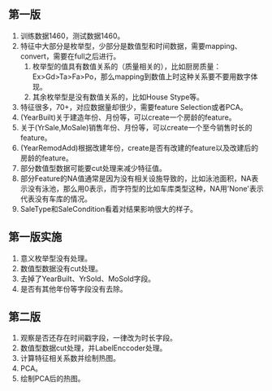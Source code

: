 ## 第一版
1. 训练数据1460，测试数据1460。
2. 特征中大部分是枚举型，少部分是数值型和时间数据，需要mapping、convert，需要在full之后进行。
	1. 枚举型的值具有数值关系的（质量相关的），比如厨房质量：Ex>Gd>Ta>Fa>Po，那么mapping到数值上时这种关系要不要用数字体现。
	2. 其余枚举型是没有数值关系的，比如House Stype等。
3. 特征很多，70+，对应数据量却很少，需要feature Selection或者PCA。
4. (YearBuilt)关于建造年份、月份等，可以create一个房龄的feature。
5. 关于(YrSale,MoSale)销售年份、月份等，可以create一个至今销售时长的feature。
6. (YearRemodAdd)根据改建年份，create是否有改建的feature以及改建后的房龄的feature。
6. 部分数值型数据可能要cut处理来减少特征值。
7. 部分Feature的NA值通常是因为没有相关设施导致的，比如泳池面积，NA表示没有泳池，那么用0表示，而字符型的比如车库类型这种，NA用'None'表示代表没有车库的情况。
8. SaleType和SaleCondition看着对结果影响很大的样子。


## 第一版实施
1. 意义枚举型没有处理。
2. 数值型数据没有cut处理。
3. 去掉了YearBuilt、YrSold、MoSold字段。
4. 是否有其他年份等字段没有去除。


## 第二版
1. 观察是否还存在时间戳字段，一律改为时长字段。
2. 数值型数据cut处理，并LabelEnccoder处理。
3. 计算特征相关系数并绘制热图。
4. PCA。
5. 绘制PCA后的热图。
